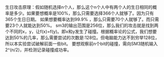 生日攻击原理：假如随机选择n个人，那么这个n个人中有两个人的生日相同的概率是多少。如果要想概率是100%，那么只需要选择366个人就够了。因为只有365个生日日期。 如果想要概率达到99.9% ，那么只需要70个人就够了。而只需要23个人就能达到50%。
sm3的输出范围是256位，那么我们的攻击就是找到两个不同的x，y，让f(x)=f(y)。即x和y发生了碰撞。根据概率论的公式，我们想要达到50%的几率，那么需要尝试的次数是:128位。但电脑能力达不到穷举128位，所以本实验尝试破解前面一些bit。
要想观察前n个bit的碰撞，需向SM3随机输入2^(n/2)，并检测记录碰撞成功率。
